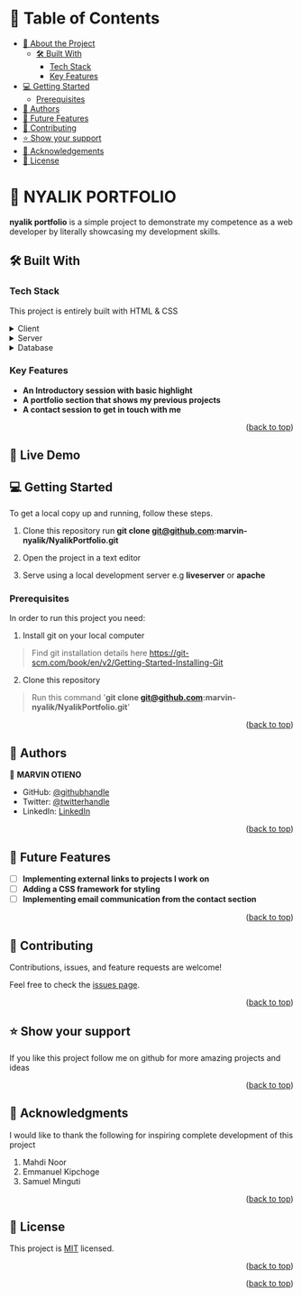<a name="readme-top"></a>

# 📗 Table of Contents

- [📖 About the Project](#about-project)
  - [🛠 Built With](#built-with)
    - [Tech Stack](#tech-stack)
    - [Key Features](#key-features)
- [💻 Getting Started](#getting-started)
  - [Prerequisites](#Prerequisites)
- [👥 Authors](#authors)
- [🔭 Future Features](#future-features)
- [🤝 Contributing](#contributing)
- [⭐️ Show your support](#support)
- [🙏 Acknowledgements](#acknowledgements)
- [📝 License](#license)


# 📖 NYALIK PORTFOLIO <a name="about-project"></a>


**nyalik portfolio** is a simple project to demonstrate my competence as a web developer by literally showcasing my development skills.

## 🛠 Built With <a name="built-with"></a>

### Tech Stack <a name="tech-stack"></a>

This project is entirely built with HTML & CSS

<details>
  <summary>Client</summary>
  <ul>
    <li><a href="https://reactjs.org/">React.js</a></li>
  </ul>
</details>

<details>
  <summary>Server</summary>
  <ul>
    <li><a href="https://expressjs.com/">Express.js</a></li>
  </ul>
</details>

<details>
<summary>Database</summary>
  <ul>
    <li><a href="https://www.postgresql.org/">PostgreSQL</a></li>
  </ul>
</details>


### Key Features <a name="key-features"></a>

- **An Introductory session with basic highlight**
- **A portfolio section that shows my previous projects**
- **A contact session to get in touch with me**

<p align="right">(<a href="#readme-top">back to top</a>)</p>


## 🚀 Live Demo <a name="live-demo"></a>


## 💻 Getting Started <a name="getting-started"></a>
To get a local copy up and running, follow these steps.
1. Clone this repository
   run 
   **git clone git@github.com:marvin-nyalik/NyalikPortfolio.git**

2. Open the project in a text editor
3. Serve using a local development server e.g **liveserver** or **apache** 

### Prerequisites

In order to run this project you need:

1. Install git on your local computer
> Find git installation details here https://git-scm.com/book/en/v2/Getting-Started-Installing-Git

2. Clone this repository
> Run this command '**git clone git@github.com:marvin-nyalik/NyalikPortfolio.git**'
<p align="right">(<a href="#readme-top">back to top</a>)</p>


## 👥 Authors <a name="authors"></a>
👤 **MARVIN OTIENO**

- GitHub: [@githubhandle](https://github.com/marvin-nyalik/)
- Twitter: [@twitterhandle](https://twitter.com/NyalikMarvin)
- LinkedIn: [LinkedIn](https://www.linkedin.com/in/marvin-otieno-05ba83263/)

<p align="right">(<a href="#readme-top">back to top</a>)</p>


## 🔭 Future Features <a name="future-features"></a>

- [ ] **Implementing external links to projects I work on**
- [ ] **Adding a CSS framework for styling**
- [ ] **Implementing email communication from the contact section**

<p align="right">(<a href="#readme-top">back to top</a>)</p>


## 🤝 Contributing <a name="contributing"></a>

Contributions, issues, and feature requests are welcome!

Feel free to check the [issues page](../../issues/).

<p align="right">(<a href="#readme-top">back to top</a>)</p>


## ⭐️ Show your support <a name="support"></a>

If you like this project follow me on github for more amazing projects
and ideas

<p align="right">(<a href="#readme-top">back to top</a>)</p>


## 🙏 Acknowledgments <a name="acknowledgements"></a>

I would like to thank the following for inspiring complete development of
this project
1. Mahdi Noor
2. Emmanuel Kipchoge
3. Samuel Minguti

<p align="right">(<a href="#readme-top">back to top</a>)</p>


## 📝 License <a name="license"></a>

This project is [MIT](./LICENSE) licensed.

<p align="right">(<a href="#readme-top">back to top</a>)</p>

<p align="right">(<a href="#readme-top">back to top</a>)</p>
